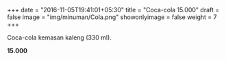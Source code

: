 +++
date = "2016-11-05T19:41:01+05:30"
title = "Coca-cola 15.000"
draft = false
image = "img/minuman/Cola.png"
showonlyimage = false
weight = 7
+++

Coca-cola kemasan kaleng (330 ml).

**15.000**